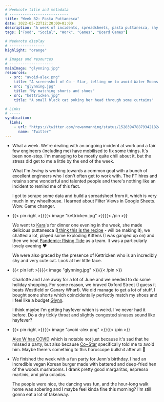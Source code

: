 ```yaml
---
# Weeknote title and metadata
# ---------------------------
title: "Week 82: Pasta Puttanesca"
date: 2022-05-22T12:20:00+01:00
description: "A week of incidents, spreadsheets, pasta puttanesca, shy little cats, holiday preparations, channelling Glynn, creepy horoscopes, and a fun party."
tags: ["Food", "Social", "Work", "Games", "Board Games"]

# Weeknote display
# ----------------
highlight: "orange"

# Images and resources
# --------------------
mainImage: "glynning.jpg"
resources:
  - src: "avoid-alex.png"
    title: "A screenshot of Co – Star, telling me to avoid Water Moons (such as Alex Wilson)"
  - src: "glynning.jpg"
    title: "My matching shorts and shoes"
  - src: "kettricken.jpg"
    title: "A small black cat poking her head through some curtains"

# Links
# -----
syndication:
  links:
    - url: "https://twitter.com/rowanmanning/status/1528394788793421824"
      name: "Twitter"
---
```


  * What a week. We're dealing with an ongoing incident at work and a fair few engineers (including me) have mobilised to fix some things. It's been non-stop. I'm managing to be mostly quite chill about it, but the stress did get to me a little by the end of the week.

    What I'm _loving_ is working towards a common goal with a bunch of excellent engineers who I don't often get to work with. The FT hires and retains some wonderful and talented people and there's nothing like an incident to remind me of this fact.

    I got to scrape some data and build a spreadsheet from it, which is very much in my wheelhouse. I learned about Filter Views in Google Sheets. Wow. Game changer.

  * {{< pin right >}}{{< image "kettricken.jpg" >}}{{< /pin >}}
  
    We went to [Kara](https://ghost.computer/)'s for dinner one evening in the week, she made delicious puttanesca ([I think this is the recipe](https://thehappyfoodie.co.uk/recipes/yotam-ottolenghis-one-pot-orecchiette-puttanesca/) - will be making it), we chatted a lot, played some Exploding Kittens (I was ganged up on) and then we beat [Pandemic: Rising Tide](https://boardgamegeek.com/boardgame/234671/pandemic-rising-tide) as a team. It was a particularly lovely evening :heart:

    We were also graced by the presence of Kettricken who is an incredibly shy and very cute cat. Look at her little face.

  * {{< pin left >}}{{< image "glynning.jpg" >}}{{< /pin >}}
  
    Charlotte and I are away for a lot of June and we needed to do some holiday shopping. For some reason, we braved Oxford Street (I guess it beats Westfield or Canary Wharf). We did manage to get a lot of stuff, I bought some shorts which coincidentally perfectly match my shoes and I feel like a budget [Glynn](http://www.glynnphillips.co.uk/).

    I think maybe I'm getting hayfever which is weird. I've never had it before. Do a dry tickly throat and slightly congested sinuses sound like hayfever?

  * {{< pin right >}}{{< image "avoid-alex.png" >}}{{< /pin >}}
  
    [Alex W has COVID](https://alexwilson.tech/content/02ceb85c-8e28-4c60-a530-8c0d3b3c9af2) which is notable not just because it's sad that he missed a party, but also because [Co – Star](/weeknotes/71/) specifically told me to avoid him. Maybe there's something to this horoscope bullshit after all :eyes:

  * We finished the week with a fun party for Jenn's birthday. I had an incredible vegan Korean burger made with battered and deep-fried hen of the woods mushrooms. I drank pretty good margaritas, espresso martinis, and piña coladas.

    The people were nice, the dancing was fun, and the hour-long walk home was sobering and I maybe feel kinda fine this morning? I'm still gonna eat a lot of takeaway.
